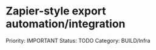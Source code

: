 # Zapier-style export automation/integration

Priority: IMPORTANT
Status: TODO
Category: BUILD/Infra